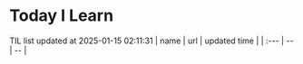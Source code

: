 # Today I Learn 
TIL list updated at 2025-01-15 02:11:31
| name | url | updated time |
| :--- | -- | -- |
